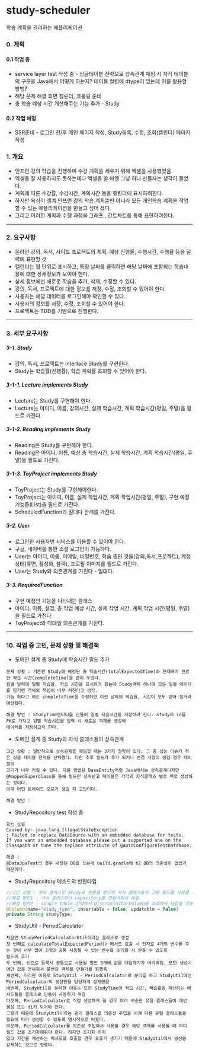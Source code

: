 # study-scheduler
학습 계획을 관리하는 애플리케이션
### 0. 계획
#### 0.1 작업 중
+ service layer test 작성 중 - 싱글테이블 전략으로 상속관계 매핑 시 자식 테이블의 구분을 Java에서 어떻게 하는지? 테이블 컬럼에 dtype이 있는데 이를 활용할 방법?
+ 해당 문제 해결 되면 캘린더, 크롤링 준비
+ 총 학습 예상 시간 계산해주는 기능 추가 - Study

#### 0.2 작업 예정
+ SSR준비 - 로그인 전/후 메인 페이지 작성, Study등록, 수정, 조회(캘린더) 페이지 작성

### 1. 개요
+ 인프런 강의 학습을 진행하며 수강 계획을 세우기 위해 엑셀을 사용했었음
+ 엑셀을 잘 사용하지도 못하는데다 엑셀을 쓸 바엔 그냥 하나 만들자는 생각이 들었다.
+ 계획에 따른 수강률, 수강시간, 계획시간 등을 캘린더에 표시하려한다.
+ 하지만 욕심이 생겨 인프런 강의 학습 계획뿐만 아니라 모든 개인학습 계획을 작업할 수 있는 애플리케이션을 만들고 싶어 졌다.
+ 그리고 이러한 계획과 수행 과정을 그래프 , 간트차트를 통해 표현하려한다.

---

### 2. 요구사항
+ 온라인 강의, 독서, 사이드 프로젝트의 계획, 예상 진행율, 수행시간, 수행율 등을 달력에 표현할 것
+ 캘린더는 월 단위로 표시하고, 특정 날짜를 클릭하면 해당 날짜에 포함되는 학습내용에 대한 상세정보가 보여야 한다.
+ 상세 정보에선 새로운 학습을 추가, 삭제, 수정할 수 있다.
+ 강의, 독서, 프로젝트에 대한 정보를 저장, 수정, 조회할 수 있어야 한다.
+ 사용자는 해당 데이터를 로그인해야 확인할 수 있다.
+ 사용자의 정보를 저장, 수정, 조회할 수 있어야 한다.
+ 프로젝트는 TDD를 기반으로 진행한다.

---

### 3. 세부 요구사항
##### 3-1. Study
+ 강의, 독서, 프로젝트는 interface Study를 구현한다.
+ Study는 학습률(진행률), 학습 계획률 조회할 수 있어야 한다.
##### 3-1-1. Lecture implements Study
+ Lecture는 Study를 구현해야 한다.
+ Lecture는 아이디, 이름, 강의시간, 실제 학습시간, 계획 학습시간(평일, 주말)을 필드로 가진다.
##### 3-1-2. Reading implements Study
+ Reading은 Study를 구현해야 한다.
+ Reading은 아이디, 이름, 예상 총 학습시간, 실제 학습시간, 계획 학습시간(평일, 주말)을 필드로 가진다.
##### 3-1-3. ToyProject implements Study
+ ToyProject는 Study를 구현해야한다.
+ ToyProject는 아이디, 이름, 실제 작업시간, 계획 작업시간(평일, 주말), 구현 예정 기능들(List)을 필드로 가진다.
+ ScheduledFunction과 일대다 관계를 가진다.

##### 3-2. User
+ 로그인한 사용자만 서비스를 이용할 수 있어야 한다.
+ 구글, 네이버를 통한 소셜 로그인이 가능하다.
+ User는 아이디, 이름, 이메일, 비밀번호, 학습 중인 것들(강의,독서,프로젝트), 계정상태(휴면, 활성화, 블랙), 프로필 이미지를 필드로 가진다.
+ User는 Study와 의존관계를 가진다 - 일대다.

##### 3-3. RequiredFunction
+ 구현 예정인 기능을 나타내는 클래스
+ 아이디, 이름, 설명, 총 작업 예상 시간, 실제 작업 시간, 계획 작업 시간(평일, 주말)을 필드로 가진다.
+ ToyProject와 다대일 의존관게를 가진다.

---

### 10. 작업 중 고민, 문제 상황 및 해결책
+ 도메인 설계 중 Study에 학습시간 필드 추가
```
문제 상황 : 기존엔 Study에 예정된 총 학습시간(totalExpectedTime)과 현재까지 완료한 학습 시간(completeTime)을 같이 두었다.
월별 달력에 일별 학습율, 학습 시간을 표시하려 했는데 Study객체 하나에 모든 일별 데이터를 담기엔 객체의 책임이 너무 커진다고 생각.
가능 하다고 해도 completeTime을 수정하면 이전 날짜의 학습율, 시간이 모두 같아 질거라 예상됐다.

해결 방안 : StudyTime엔티티를 만들어 일별 학습시간을 저장하려 한다. Study의 id를 FK로 가지고 일별 학습시간을 입력 시 새로운 객체를 생성해
데이터를 저장하고자 한다.
```

+ 도메인 설계 중 Study와 자식 클래스들이 상속관계
```
고민 상황 : 일반적으로 상속관계를 매핑할 때는 3가지 전략이 있다. 그 중 성능 이슈가 적은 싱글 테이블 전략을 선택했다. 다만 추후 필드가 추가 되거나 변경 사항이 생길 경우 테이블의 
크기가 너무 커질 수 있다. 다른 방법은 BaseEntity처럼 Java에서는 상속관계이지만 @MappedSuperClass를 통해 필드만 상속받고 테이블은 각각의 자식클래스 별로 따로 생성하는 것이다. 
이때 어떤 트레이드 오프가 생길 지 고민이다.

해결 방안 : 
```

+ StudyRepository test 작성 중
```
루트 오류  
Caused by: java.lang.IllegalStateException
: Failed to replace DataSource with an embedded database for tests. 
If you want an embedded database please put a supported one on the classpath or tune the replace attribute of @AutoConfigureTestDatabase.

해결 : 
@DataJpaTest의 경우 내장된 DB를 쓰는데 build.gradle에 h2 DB의 의존성이 없었기 때문이다.
```

+ StudyRepository 메소드의 반환타입
```java
//고민 상황 : 부모 클래스인 Study로 반환을 받으면 자식 클래스들의 고유 필드를 사용할 수 없다.
//해결 방안1 : 자식 클래스마다 repository를 만들어줘서 해결
//해결 방안2 : single table 전략에서 DiscriminatorColumn을 조회해서 타입을 구분해 줄 수 있다.
@Column(name="study_type", insertable = false, updatable = false)
private String studyType;
```

+ StudyUtil - PeriodCalculator 
```
처음엔 StudyPeriodCalculatorUtil이라는 클래스로 생성
첫 번째로 calculateTotalExpectedPeriod() 메서드 호출 시 인자로 4개의 변수를 주는 것이 너무 많아 3개의 공통 사용될 수 있는 변수를 초기화 시 받을 수 있도록
필드에 추가
두 번째, 빈으로 등록시 공통으로 사용될 필드 3개에 값을 대입하기가 어려워짐. 또한 생성시에만 값을 전해줘서 불변의 객체를 만들기를 원했음
세번째, 이러한 이유로 StudyUtil - PeriodCalculator로 분리를 하고 StudyUtil에선 PeriodCalculator의 생성만을 담당하게 설계했음
네번째, StudyUtil을 분리한 이유는 또한 StudyTime의 학습 시간, 학습률을 계산하는 메서드들을 클래스로 만들어 사용하기 위함
다섯째, PeriodCalculator로 직접 생성하게 될 경우 여러 비슷한 유틸 클래스들이 매번 생성 또는 di가 되어야 한다.
그렇기 때문에 StudyUtil이라는 관리 클래스를 의존성 주입을 시켜 다른 유틸 클래스들을 필요에 따라 생성할 수 있도록 명시적으로 바꿨다.
여섯째, PeriodCalculator를 의존성 주입해서 사용할 경우 해당 객체를 사용할 때 마다 필드 값을 초기화해줘야 한다. 하지만 초기화 하지
않고 기간을 계산하는 메서드를 호출할 경우 오류가 생기기 때문에 StudyUtil에서 생성을 강제하는 것으로 정했다.
```